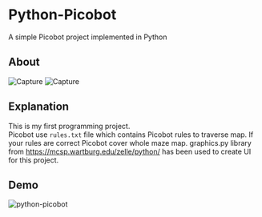 # Python-Picobot
A simple Picobot project implemented in Python

## About
![Capture](https://user-images.githubusercontent.com/22572845/141656595-b350e161-2324-42a2-a60a-86ef0343af2f.PNG)
![Capture](https://user-images.githubusercontent.com/22572845/141656651-b6394539-cc40-4673-9cdb-f6023f9885fa.PNG)

## Explanation
This is my first programming project.<br/>
Picobot use `rules.txt` file which contains Picobot rules to traverse map. If your rules are correct Picobot cover whole maze map.
graphics.py library from https://mcsp.wartburg.edu/zelle/python/ has been used to create UI for this project.

## Demo
![python-picobot](https://user-images.githubusercontent.com/22572845/141655057-f3903032-9ba4-49d3-b1c7-e9b3fdf8fd55.PNG)
